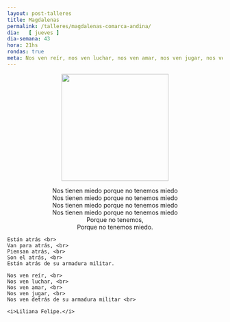 ```yaml
---
layout: post-talleres
title: Magdalenas
permalink: /talleres/magdalenas-comarca-andina/
dia:   [ jueves ]
dia-semana: 43
hora: 21hs
rondas: true
meta: Nos ven reír, nos ven luchar, nos ven amar, nos ven jugar, nos ven detrás de su armadura.<br> <i>Liliana Felipe.</i>
---
```




<p style="text-align: center;">
	<img src="https://scontent-eze1-1.xx.fbcdn.net/v/t1.0-9/29249737_1349513691817343_4011226313606270565_n.jpg?_nc_cat=0&oh=185873d7f28fa6e0b9aeda327987a6bf&oe=5B426539" width="250px" alt="">


</p>

<p style="text-align: center;">
	Nos tienen miedo porque no tenemos miedo <br>
	Nos tienen miedo porque no tenemos miedo <br>
	Nos tienen miedo porque no tenemos miedo <br>
	Nos tienen miedo porque no tenemos miedo <br>
	Porque no tenemos, <br>
	Porque no tenemos miedo. <br>

	Están atrás <br>
	Van para atrás, <br>
	Piensan atrás, <br>
	Son el atrás, <br>
	Están atrás de su armadura militar.

	Nos ven reír, <br>
	Nos ven luchar, <br>
	Nos ven amar, <br>
	Nos ven jugar, <br>
	Nos ven detrás de su armadura militar <br>

	<i>Liliana Felipe.</i>
</p>